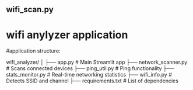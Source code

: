 ## wifi_scan.py ##
# wifi anylyzer application
#application structure:

wifi_analyzer/
│
├── app.py               # Main Streamlit app
├── network_scanner.py   # Scans connected devices
├── ping_util.py         # Ping functionality
├── stats_monitor.py     # Real-time networking statistics
├── wifi_info.py         # Detects SSID and channel
├── requirements.txt     # List of dependencies

